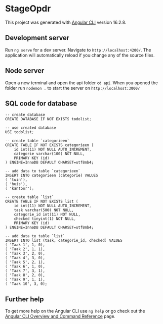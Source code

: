 # StageOpdr

This project was generated with [Angular CLI](https://github.com/angular/angular-cli) version 16.2.8.

## Development server

Run `ng serve` for a dev server. Navigate to `http://localhost:4200/`. The application will automatically reload if you change any of the source files.

## Node server

Open a new terminal and open the api folder `cd api`. When you opened the folder run `nodemon .` to start the server on `http://localhost:3000/`

## SQL code for database

```
-- create database
CREATE DATABASE IF NOT EXISTS todolist;

-- use created database
USE todolist;

-- create table `categorieen`
CREATE TABLE IF NOT EXISTS categorieen (
    id int(11) NOT NULL AUTO_INCREMENT,
    categorie varchar(100) NOT NULL,
    PRIMARY KEY (id)
) ENGINE=InnoDB DEFAULT CHARSET=utf8mb4;

-- add data to table `categorieen`
INSERT INTO categorieen (categorie) VALUES
( 'tuin'),
( 'huis'),
( 'kantoor');

-- create table `list`
CREATE TABLE IF NOT EXISTS list (
    id int(11) NOT NULL AUTO_INCREMENT,
    task varchar(500) NOT NULL,
    categorie_id int(11) NOT NULL,
    checked tinyint(1) NOT NULL,
    PRIMARY KEY (id)
) ENGINE=InnoDB DEFAULT CHARSET=utf8mb4;

-- add data to table `list`
INSERT INTO list (task, categorie_id, checked) VALUES
( 'Taak 1', 1, 0),
( 'Taak 2', 1, 1),
( 'Taak 3', 2, 0),
( 'Taak 4', 3, 0),
( 'Taak 5', 2, 1),
( 'Taak 6', 1, 0),
( 'Taak 7', 3, 1),
( 'Taak 8', 2, 0),
( 'Taak 9', 1, 1),
( 'Taak 10', 3, 0);
```

## Further help

To get more help on the Angular CLI use `ng help` or go check out the [Angular CLI Overview and Command Reference](https://angular.io/cli) page.
